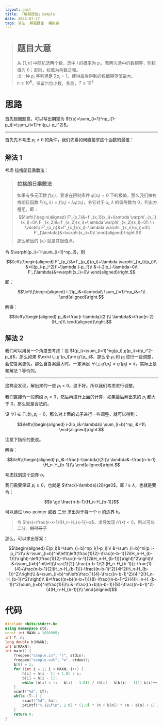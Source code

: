 ```yaml
---
layout: post
title: 「解题报告」Sample
date: 2022-07-27
tags: 算法  解题报告  模拟赛
---
```


> # 题目大意
> 从 $[1,n]$ 中随机选两个数，选中 $i$ 的概率为 $p_i$，若两次选中的数相等，则权值为 $0$；否则，权值为两数之和。  
> 求一种 $p_i$ 序列满足 $\sum p_i=1$，使得最后得到的权值期望值最大。  
> $n\le 10^6$，保留六位小数，多测，$T\le 10^5$

# 思路

首先根据题意，可以写出期望为 $E(p)=\sum_{i=1}^np_i(1-p_i)i=\sum_{i=1}^ni(p_i-p_i^2)$。

---------------

首先先不考虑 $p_i\ge 0$ 的条件，我们先看如何直接求这个函数的最值：

## 解法 1

考虑 [拉格朗日乘数法](https://baike.baidu.com/item/%E6%8B%89%E6%A0%BC%E6%9C%97%E6%97%A5%E4%B9%98%E6%95%B0%E6%B3%95/8550443)：

> ### 拉格朗日乘数法
> 如果有多元函数 $f(x_i)$，要求在限制条件 $\varphi(x_i)=0$ 下的极值，那么我们做拉格朗日函数 $F(x_i,\lambda)=f(x_i)+\lambda \varphi(x_i)$，令它对于 $x_i,\lambda$ 的偏导数为 $0$，列出方程组，即：
> $$\left\{\begin{aligned}
> F'_{x_1}&=f'_{x_1}(x_i)+\lambda \varphi'_{x_1}(x_i)=0\\
> F'_{x_2}&=f'_{x_2}(x_i)+\lambda \varphi'_{x_2}(x_i)=0\\
> \ \ \vdots\\
> F'_{x_n}&=f'_{x_1}(x_i)+\lambda \varphi'_{x_n}(x_i)=0\\
> F'_{\lambda}&=\varphi(x_i)=0\\
> \end{aligned}\right.$$
> 那么解出的 $(x_i)$ 就是其极值点。

令 $\varphi(p_i)=1-\sum_{i=1}^np_i$，则

$$\left\{\begin{aligned}
F'_{p_i}&=f'_{p_i}(p_i)+\lambda \varphi'_{p_i}(p_i)\\
&=(i(p_i-p_i^2))'+\lambda (-p_i')\\
&=i-2ip_i-\lambda=0\\
F'_{\lambda}&=\varphi(x_i)=0\\
\end{aligned}\right.$$

即：

$$\left\{\begin{aligned}
i-2ip_i&=\lambda\\
\sum_{i=1}^np_i&=1\\
\end{aligned}\right.$$

解得：

$$\left\{\begin{aligned}
p_i&=\frac{i-\lambda}{2i}\\
\lambda&=\frac{n-2}{H_n}\\
\end{aligned}\right.$$

## 解法 2

我们可以用另一个角度去考虑：设 $f(p_i)=\sum_{i=1}^ng(p_i),g(p_i)=i(p_i^2-p_i)$，那么如果 $\exist i,j,g'(p_i)\ne g'(p_j)$，那么令 $p_i$ 和 $p_j$ 进行一些调整，会使答案更优。那么当答案最大时，一定满足 $\forall i,j,g'(p_i) = g'(p_j) = \lambda$，实际上是和解法 1 等价的。

-------------------

这样会发现，解出来的一些 $p_i<0$。这不好。所以我们考虑进行调整。

我们直接令一段前缀 $p_i=0$，然后再进行上面的计算，如果最后解出来的 $p_i$ 都大于 $0$，那么就是合法的。

设 $\forall i\in[1,b),p_i=0$，那么对上面的式子进行一些调整，就可以得到：

$$\left\{\begin{aligned}
i-2ip_i&=\lambda\\
\sum_{i=b}^np_i&=1\\
\end{aligned}\right.$$

注意下指标的更改。

解得：

$$\left\{\begin{aligned}
p_i&=\frac{i-\lambda}{2i}\\
\lambda&=\frac{n-b-1}{H_n-H_{b-1}}\\
\end{aligned}\right.$$

考虑找到这个边界 $b$。

我们需要保证 $p_i\ge0$，也就是 $\frac{i-\lambda}{2i}\ge0$，即 $i\ge \lambda$，也就是要令：

$$b \ge \frac{n-b-1}{H_n-H_{b-1}}$$

可以通过 two-pointer 或者 二分 求出对于每一个 $n$ 的边界 $b$。

> 令 $h(x)=\frac{n-x-1}{H_n-H_{x-1}}-x$，求导发现 $h'(x)<0$，所以可以二分。~~懒得导了~~

那么，可以求出答案：

$$\begin{aligned}
E(p_i)&=\sum_{i=b}^np_i(1-p_i)i\\
&=\sum_{i=b}^ni(p_i-p_i^2)\\
&=\sum_{i=b}^ni\left(\left(\frac{1}{2}-\frac{n-b-1}{2i(H_n-H_{b-1})}\right)-\left(\frac{1}{2}-\frac{n-b-1}{2i(H_n-H_{b-1})}\right)^2\right)\\
&=\sum_{i=b}^ni\left(\frac{1}{2}-\frac{n-b-1}{2i(H_n-H_{b-1})}-\frac{1}{4}+\frac{n-b-1}{2i(H_n-H_{b-1})}-\frac{(n-b-1)^2}{4i^2(H_n-H_{b-1})^2}\right)\\
&=\sum_{i=b}^ni\left(\frac{1}{4}-\frac{(n-b-1)^2}{4i^2(H_n-H_{b-1})^2}\right)\\
&=\frac{(n+b)(n-b+1)}{8}-\frac{(n-b-1)^2}{4(H_n-H_{b-1})^2}\sum_{i=b}^n\frac{1}{i}\\
&=\frac{(n+b)(n-b+1)}{8}-\frac{(n-b-1)^2}{4(H_n-H_{b-1})}\\
\end{aligned}$$

# 代码

```cpp
#include <bits/stdc++.h>
using namespace std;
const int MAXN = 1000005;
int T, n;
long double h[MAXN];
int b[MAXN];
int main() {
    freopen("sample.in", "r", stdin);
    freopen("sample.out", "w", stdout);
    b[0] = 1;
    for (int i = 1; i < MAXN; i++) {
        h[i] = h[i - 1] + 1.0l / i;
        b[i] = b[i - 1];
        while (b[i] < (i - b[i] - 1.0l) / (h[i] - h[b[i] - 1])) b[i]++;
    }
    scanf("%d", &T);
    while (T--) {
        scanf("%d", &n);
        printf("%.12Lf\n", 2.0l * (1.0l * (n + b[n]) * (n - b[n] + 1) / 8 - 1.0l * (n - b[n] - 1) * (n - b[n] - 1) / 4.0l / (h[n] - h[b[n] - 1])));
    }
    return 0;
}
```
